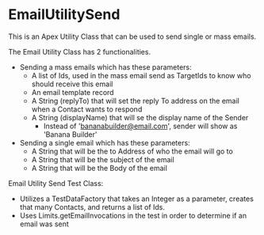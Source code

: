# EmailUtilitySend

This is an Apex Utility Class that can be used to send single or mass emails.

The Email Utility Class has 2 functionalities.
- Sending a mass emails which has these parameters: 
  - A list of Ids, used in the mass email send as TargetIds to know who should receive this email
  - An email template record
  - A String (replyTo) that will set the reply To address on the email when a Contact wants to respond
  - A String (displayName) that will se the display name of the Sender
    - Instead of 'bananabuilder@email.com', sender will show as 'Banana Builder'
- Sending a single email which has these parameters:
  - A String that will be the to Address of who the email will go to
  - A String that will be the subject of the email
  - A String that will be the Body of the email
  
Email Utility Send Test Class:
- Utilizes a TestDataFactory that takes an Integer as a parameter, creates that many Contacts, and returns a list of Ids.
- Uses Limits.getEmailInvocations in the test in order to determine if an email was sent
